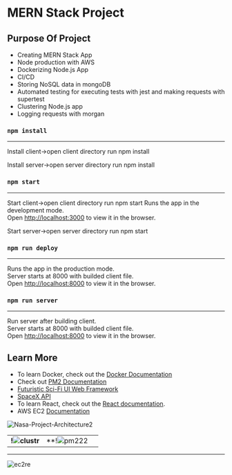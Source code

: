 <h1>MERN Stack Project</h1>

## Purpose Of Project
* Creating MERN Stack App
* Node production with AWS 
* Dockerizing Node.js App
* CI/CD
* Storing NoSQL data in mongoDB
* Automated testing for executing tests with jest and making requests with supertest
* Clustering Node.js app
* Logging requests with morgan


### `npm install`
------------------------------------------------------
Install client->open client directory run npm install

Install server->open server directory run npm install

### `npm start`
---------------------------------------------------------------
Start client->open client directory run npm start
Runs the app in the development mode.\
Open [http://localhost:3000](http://localhost:3000) to view it in the browser.

Start server->open server directory run npm start

### `npm run deploy`
---------------------------------------------------------------
Runs the app in the production mode.\
Server starts at 8000 with builded client file.\
Open [http://localhost:8000](http://localhost:8000) to view it in the browser.

### `npm run server`
---------------------------------------------------------------
Run server after building client.\
Server starts at 8000 with builded client file.\
Open [http://localhost:8000](http://localhost:8000) to view it in the browser.

## Learn More

- To learn Docker, check out the [Docker Documentation](https://docs.docker.com/)
- Check out [PM2 Documentation](https://pm2.keymetrics.io/docs/usage/quick-start/)
- [Futuristic Sci-Fi UI Web Framework](https://github.com/arwes/arwes)
- [SpaceX API](https://github.com/r-spacex/SpaceX-API)
- To learn React, check out the [React documentation](https://reactjs.org/).
- AWS EC2 [Documentation](https://docs.aws.amazon.com/AWSEC2/latest/UserGuide/concepts.html)


![Nasa-Project-Architecture2](https://user-images.githubusercontent.com/62605922/158765183-72aa8040-0e92-4661-965b-70b77f36e0b5.png)

||||
|:--:|:--:|:--:|
|**!![clustr](https://user-images.githubusercontent.com/62605922/154940106-7ae7c457-cc5a-471d-a3dc-48f50b06624a.png)**|**!![pm222](https://user-images.githubusercontent.com/62605922/154940117-6f5a04a8-6016-4120-8e10-bef397879447.png)|


----------------------------------------------------------------------------------------

![ec2re](https://user-images.githubusercontent.com/62605922/154940860-be9ede4f-031d-4393-85d9-a14091b2d34d.gif)
